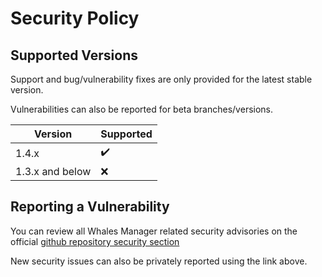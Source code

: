 # Security Policy

## Supported Versions

Support and bug/vulnerability fixes are only provided for the latest stable version.

Vulnerabilities can also be reported for beta branches/versions.

| Version         | Supported          |
| -------         | ------------------ |
| 1.4.x           | :heavy_check_mark: |
| 1.3.x and below | :x:                |


## Reporting a Vulnerability

You can review all Whales Manager related security advisories on the official [github repository security section](https://github.com/damiencassu/whales-manager/security)

New security issues can also be privately reported using the link above.
